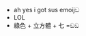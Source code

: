 - ah yes i got sus emoijඞ
- LOL
- 綠色 + 立方體 + 七 =ඞඞ

<!---
Nam049499/Nam049499 is a ✨ special ✨ repository because its `README.md` (this file) appears on your GitHub profile.
You can click the Preview link to take a look at your changes.
--->

